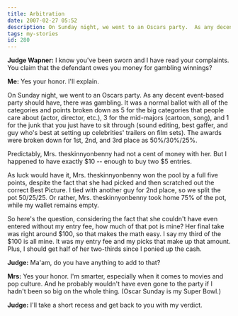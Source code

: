 ```yaml
---
title: Arbitration
date: 2007-02-27 05:52
description: On Sunday night, we went to an Oscars party.  As any decent event-based party should have, there was gambling.  It was a normal ballot with all of the categories and points broken down as 5 for the big categories that people care about (actor, director, etc.), 3 for the mid-majors (cartoon, song), and 1 for the junk that you just have to sit through (sound editing, best gaffer, and guy who's best at setting up celebrities' trailers on film sets).  The awards were broken down for 1st, 2nd, and 3rd place as 50%/30%/25%.
tags: my-stories
id: 280
---
```

**Judge Wapner:**  I know you've been sworn and I have read your complaints.  You claim that the defendant owes you money for gambling winnings?

**Me:**  Yes your honor.  I'll explain.

On Sunday night, we went to an Oscars party.  As any decent event-based party should have, there was gambling.  It was a normal ballot with all of the categories and points broken down as 5 for the big categories that people care about (actor, director, etc.), 3 for the mid-majors (cartoon, song), and 1 for the junk that you just have to sit through (sound editing, best gaffer, and guy who's best at setting up celebrities' trailers on film sets).  The awards were broken down for 1st, 2nd, and 3rd place as 50%/30%/25%.

Predictably, Mrs. theskinnyonbenny had not a cent of money with her.  But I happened to have exactly $10 -- enough to buy two $5 entries.

As luck would have it, Mrs. theskinnyonbenny won the pool by a full five points, despite the fact that she had picked and then scratched out the correct Best Picture.  I tied with another guy for 2nd place, so we split the pot 50/25/25.  Or rather, Mrs. theskinnyonbenny took home 75% of the pot, while my wallet remains empty.

So here's the question, considering the fact that she couldn't have even entered without my entry fee, how much of that pot is mine?  Her final take was right around $100, so that makes the math easy.  I say my third of the $100 is all mine.  It was my entry fee and my picks that make up that amount.  Plus, I should get half of her two-thirds since I ponied up the cash.

**Judge:**  Ma'am, do you have anything to add to that?

**Mrs:**  Yes your honor.  I'm smarter, especially when it comes to movies and pop culture.  And he probably wouldn't have even gone to the party if I hadn't been so big on the whole thing.  (Oscar Sunday is my Super Bowl.)

**Judge:**  I'll take a short recess and get back to you with my verdict.